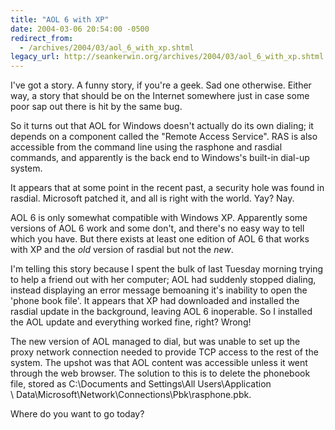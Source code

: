 ```yaml
---
title: "AOL 6 with XP"
date: 2004-03-06 20:54:00 -0500
redirect_from:
  - /archives/2004/03/aol_6_with_xp.shtml
legacy_url: http://seankerwin.org/archives/2004/03/aol_6_with_xp.shtml
---
```

<p>I've got a story.  A funny story, if you're a geek.  Sad one otherwise.  Either way, a story that should be on the Internet somewhere just in case some poor sap out there is hit by the same bug.</p>

<p>So it turns out that AOL for Windows doesn't actually do its own dialing; it depends on a component called the "Remote Access Service".  RAS is also accessible from the command line using the <span class="code">rasphone</span> and <span class="code">rasdial</span> commands, and apparently is the back end to Windows's built-in dial-up system.</p>

<p>It appears that at some point in the recent past, a security hole was found in <span class="code">rasdial</span>.  Microsoft patched it, and all is right with the world.  Yay?  Nay.</p>

<p>AOL 6 is only somewhat compatible with Windows XP.  Apparently some versions of AOL 6 work and some don't, and there's no easy way to tell which you have.  But there exists at least one edition of AOL 6 that works with XP and the <i>old</i> version of <span class="code">rasdial</span> but not the <i>new</i>.</p>

<p>I'm telling this story because I spent the bulk of last Tuesday morning trying to help a friend out with her computer; AOL had suddenly stopped dialing, instead displaying an error message bemoaning it's inability to open the 'phone book file'.  It appears that XP had downloaded and installed the <span class="code">rasdial</span> update in the background, leaving AOL 6 inoperable.  So I installed the AOL update and everything worked fine, right?  Wrong!</p>

<p>The new version of AOL managed to dial, but was unable to set up the proxy network connection needed to provide TCP access to the rest of the system.  The upshot was that AOL content was accessible unless it went through the web browser.  The solution to this is to delete the phonebook file, stored as <span class="code">C:\Documents&nbsp;and&nbsp;Settings\All&nbsp;Users\Application \&nbsp;Data\Microsoft\Network\Connections\Pbk\rasphone.pbk</span>.</p>

<p>Where do you want to go today?</p>
